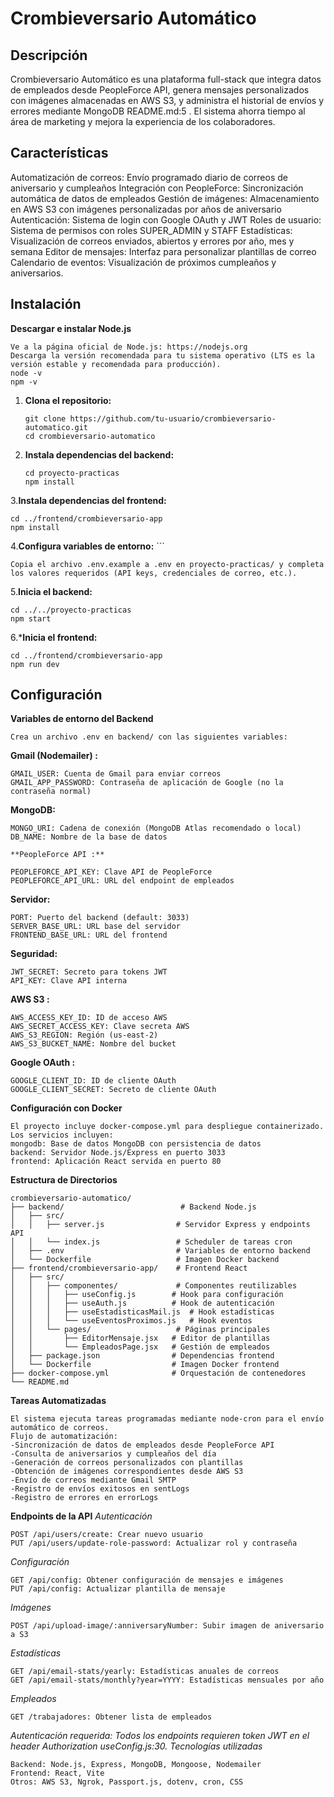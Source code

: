 # Crombieversario Automático
## Descripción
Crombieversario Automático es una plataforma full-stack que integra datos de empleados desde PeopleForce API, genera mensajes personalizados con imágenes almacenadas en AWS S3, y administra el historial de envíos y errores mediante MongoDB README.md:5 . El sistema ahorra tiempo al área de marketing y mejora la experiencia de los colaboradores.
## Características 
Automatización de correos: Envío programado diario de correos de aniversario y cumpleaños
Integración con PeopleForce: Sincronización automática de datos de empleados 
Gestión de imágenes: Almacenamiento en AWS S3 con imágenes personalizadas por años de aniversario
Autenticación: Sistema de login con Google OAuth y JWT 
Roles de usuario: Sistema de permisos con roles SUPER_ADMIN y STAFF 
Estadísticas: Visualización de correos enviados, abiertos y errores por año, mes y semana 
Editor de mensajes: Interfaz para personalizar plantillas de correo 
Calendario de eventos: Visualización de próximos cumpleaños y aniversarios.
## Instalación
**Descargar e instalar Node.js**

    Ve a la página oficial de Node.js: https://nodejs.org
    Descarga la versión recomendada para tu sistema operativo (LTS es la versión estable y recomendada para producción).
    node -v
    npm -v
1. **Clona el repositorio:**
   ```
   git clone https://github.com/tu-usuario/crombieversario-automatico.git
   cd crombieversario-automatico
2. **Instala dependencias del backend:**
   ```
   cd proyecto-practicas
   npm install
3.**Instala dependencias del frontend:**

    cd ../frontend/crombieversario-app
    npm install
4.**Configura variables de entorno:**
    ```   
  
    Copia el archivo .env.example a .env en proyecto-practicas/ y completa los valores requeridos (API keys, credenciales de correo, etc.).
5.**Inicia el backend:**         
    
    cd ../../proyecto-practicas
    npm start
6.***Inicia el frontend:**

    cd ../frontend/crombieversario-app
    npm run dev
## Configuración 
**Variables de entorno del Backend**
````
Crea un archivo .env en backend/ con las siguientes variables:
````
**Gmail (Nodemailer) :**
````
GMAIL_USER: Cuenta de Gmail para enviar correos
GMAIL_APP_PASSWORD: Contraseña de aplicación de Google (no la contraseña normal)
````
**MongoDB:**
````
MONGO_URI: Cadena de conexión (MongoDB Atlas recomendado o local)
DB_NAME: Nombre de la base de datos
````
````
**PeopleForce API :**
````
````
PEOPLEFORCE_API_KEY: Clave API de PeopleForce
PEOPLEFORCE_API_URL: URL del endpoint de empleados
````
**Servidor:**
````
PORT: Puerto del backend (default: 3033)
SERVER_BASE_URL: URL base del servidor
FRONTEND_BASE_URL: URL del frontend
````
**Seguridad:**
````
JWT_SECRET: Secreto para tokens JWT
API_KEY: Clave API interna
````
**AWS S3 :**
````
AWS_ACCESS_KEY_ID: ID de acceso AWS
AWS_SECRET_ACCESS_KEY: Clave secreta AWS
AWS_S3_REGION: Región (us-east-2)
AWS_S3_BUCKET_NAME: Nombre del bucket
````
**Google OAuth :**
````
GOOGLE_CLIENT_ID: ID de cliente OAuth
GOOGLE_CLIENT_SECRET: Secreto de cliente OAuth
````
**Configuración con Docker**
````
El proyecto incluye docker-compose.yml para despliegue containerizado. Los servicios incluyen:
mongodb: Base de datos MongoDB con persistencia de datos 
backend: Servidor Node.js/Express en puerto 3033 
frontend: Aplicación React servida en puerto 80 
````
**Estructura de Directorios**
````
crombieversario-automatico/  
├── backend/                          # Backend Node.js  
│   ├── src/  
│   │   ├── server.js                # Servidor Express y endpoints API  
│   │   └── index.js                 # Scheduler de tareas cron  
│   ├── .env                         # Variables de entorno backend  
│   └── Dockerfile                   # Imagen Docker backend  
├── frontend/crombieversario-app/    # Frontend React  
│   ├── src/  
│   │   ├── componentes/             # Componentes reutilizables  
│   │   │   ├── useConfig.js        # Hook para configuración  
│   │   │   ├── useAuth.js          # Hook de autenticación  
│   │   │   ├── useEstadisticasMail.js  # Hook estadísticas  
│   │   │   └── useEventosProximos.js   # Hook eventos  
│   │   └── pages/                   # Páginas principales  
│   │       ├── EditorMensaje.jsx   # Editor de plantillas  
│   │       └── EmpleadosPage.jsx   # Gestión de empleados  
│   ├── package.json                # Dependencias frontend  
│   └── Dockerfile                  # Imagen Docker frontend  
├── docker-compose.yml              # Orquestación de contenedores  
└── README.md   

````
**Tareas Automatizadas**
````
El sistema ejecuta tareas programadas mediante node-cron para el envío automático de correos.
Flujo de automatización:
-Sincronización de datos de empleados desde PeopleForce API
-Consulta de aniversarios y cumpleaños del día
-Generación de correos personalizados con plantillas
-Obtención de imágenes correspondientes desde AWS S3
-Envío de correos mediante Gmail SMTP
-Registro de envíos exitosos en sentLogs
-Registro de errores en errorLogs
````
**Endpoints de la API**
*Autenticación*
````
POST /api/users/create: Crear nuevo usuario 
PUT /api/users/update-role-password: Actualizar rol y contraseña
````
*Configuración*
````
GET /api/config: Obtener configuración de mensajes e imágenes 
PUT /api/config: Actualizar plantilla de mensaje
````
*Imágenes*
````
POST /api/upload-image/:anniversaryNumber: Subir imagen de aniversario a S3
````
*Estadísticas*
````
GET /api/email-stats/yearly: Estadísticas anuales de correos
GET /api/email-stats/monthly?year=YYYY: Estadísticas mensuales por año
````
*Empleados* 
````
GET /trabajadores: Obtener lista de empleados
````
*Autenticación requerida: Todos los endpoints requieren token JWT en el header Authorization useConfig.js:30.*
*Tecnologías utilizadas*
````
Backend: Node.js, Express, MongoDB, Mongoose, Nodemailer
Frontend: React, Vite
Otros: AWS S3, Ngrok, Passport.js, dotenv, cron, CSS

````
